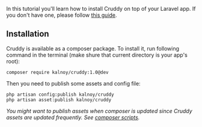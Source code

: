 In this tutorial you'll learn how to install Cruddy on top of your Laravel app. If you don't have one, please follow [this guide](http://laravel.com/docs/installation).

## Installation

Cruddy is available as a composer package. To install it, run following command in the terminal (make shure that current directory is your app's root):

```
composer require kalnoy/cruddy:1.0@dev
```

Then you need to publish some assets and config file:

```
php artisan config:publish kalnoy/cruddy
php artisan asset:publish kalnoy/cruddy
```

_You might want to publish assets when composer is updated since Cruddy assets are updated frequently. See [composer scripts](https://getcomposer.org/doc/articles/scripts.md)._